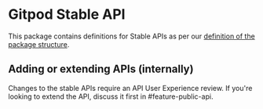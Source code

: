 # Gitpod Stable API
This package contains definitions for Stable APIs as per our [definition of the package structure](../../README.md).

## Adding or extending APIs (internally)
Changes to the stable APIs require an API User Experience review. If you're looking to extend the API, discuss it first in #feature-public-api.
